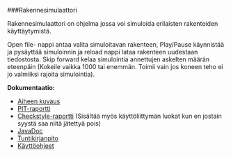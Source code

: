 ﻿###Rakennesimulaattori

Rakennesimulaattori on ohjelma jossa voi simuloida erilaisten rakenteiden käyttäytymistä.

Open file- nappi antaa valita simuloitavan rakenteen, Play/Pause käynnistää ja pysäyttää simuloinnin ja reload nappi lataa rakenteen uudestaan tiedostosta. Skip forward kelaa simulointia annettujen askelten määrän eteenpäin (Kokeile vaikka 1000 tai enemmän. Toimii vain jos koneen teho ei jo valmiiksi rajoita simulointia).


**Dokumentaatio:**

 
* [ Aiheen kuvaus](dokumentaatio/aiheenKuvausJaRakenne.md)
* [ PIT-raportti](https://htmlpreview.github.io/?https://raw.githubusercontent.com/jannekole/RakenneSimulaattori/master/dokumentaatio/201606231328/index.html)
* [ Checkstyle-raportti](https://htmlpreview.github.io/?https://github.com/jannekole/RakenneSimulaattori/blob/master/dokumentaatio/checkstyle.html) (Sisältää myös käyttöliittymän luokat kun en jostain syystä saa niitä jätettyä pois)
* [ JavaDoc](https://htmlpreview.github.io/?https://github.com/jannekole/RakenneSimulaattori/blob/master/dokumentaatio/apidocs/index.html)
* [ Tuntikirjanpito](https://github.com/jannekole/RakenneSimulaattori/blob/master/dokumentaatio/tuntikirjanpito.md)
* [ Käyttöohjeet](https://github.com/jannekole/RakenneSimulaattori/blob/master/dokumentaatio/kayttoOhjeet.md)
